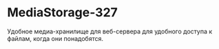 # MediaStorage-327
Удобное медиа-хранилище для веб-сервера для удобного доступа к файлам, когда они понадобятся.
